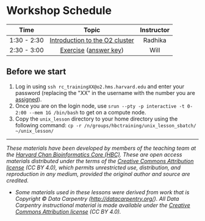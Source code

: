 # Workshop Schedule

| Time |  Topic  | Instructor |
|:-----------:|:----------:|:--------:|
| 1:30 - 2:30 | [Introduction to the O2 cluster](../lectures/HPC_intro_O2_July2022.pdf)  | Radhika |
| 2:30 - 3:00 | [Exercise](../activities/sbatch_exercise.md) ([answer key](https://raw.githubusercontent.com/hbctraining/Intro-to-shell-flipped/master/activities/sbatch_exercise_answer.txt)) | Will |

## Before we start

1. Log in using `ssh rc_trainingXX@o2.hms.harvard.edu` and enter your password (replacing the "XX" in the username with the number you are [assigned](https://docs.google.com/spreadsheets/d/1kBlYowhjjHJC9ZovmbBULmbqozKpprM17vZ2wPlhNg0/edit?usp=sharing)). 
2. Once you are on the login node, use `srun --pty -p interactive -t 0-2:00 --mem 1G /bin/bash` to get on a compute node.
3. Copy the `unix_lesson` directory to your home directory using the following command: `cp -r /n/groups/hbctraining/unix_lesson_sbatch/ ~/unix_lesson/` 

***
*These materials have been developed by members of the teaching team at the [Harvard Chan Bioinformatics Core (HBC)](http://bioinformatics.sph.harvard.edu/). These are open access materials distributed under the terms of the [Creative Commons Attribution license](https://creativecommons.org/licenses/by/4.0/) (CC BY 4.0), which permits unrestricted use, distribution, and reproduction in any medium, provided the original author and source are credited.*

* *Some materials used in these lessons were derived from work that is Copyright © Data Carpentry (http://datacarpentry.org/). 
All Data Carpentry instructional material is made available under the [Creative Commons Attribution license](https://creativecommons.org/licenses/by/4.0/) (CC BY 4.0).*

